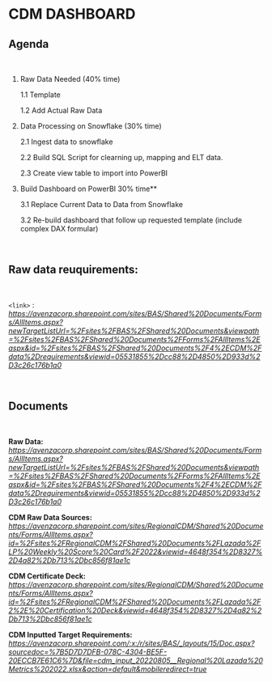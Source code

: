 
# **CDM DASHBOARD**

## **Agenda**
<br />

1. Raw Data Needed (40% time)

    1.1 Template
    
    1.2 Add Actual Raw Data 

2. Data Processing on Snowflake (30% time)

    2.1 Ingest data to snowflake
    
    2.2 Build SQL Script for clearning up, mapping and ELT data.
    
    2.3 Create view table to import into PowerBI

3. Build Dashboard on PowerBI 30% time**

    3.1 Replace Current Data to Data from Snowflake
    
    3.2 Re-build dashboard that follow up requested template (include complex DAX formular)


<br />

## **Raw data reuquirements:**

<br />

 `<link>` : *<https://avenzacorp.sharepoint.com/sites/BAS/Shared%20Documents/Forms/AllItems.aspx?newTargetListUrl=%2Fsites%2FBAS%2FShared%20Documents&viewpath=%2Fsites%2FBAS%2FShared%20Documents%2FForms%2FAllItems%2Easpx&id=%2Fsites%2FBAS%2FShared%20Documents%2F4%2ECDM%2Fdata%2Drequirements&viewid=05531855%2Dcc88%2D4850%2D933d%2D3c26c176b1a0>*

<br />

## **Documents**

<br />

**Raw Data:** *<https://avenzacorp.sharepoint.com/sites/BAS/Shared%20Documents/Forms/AllItems.aspx?newTargetListUrl=%2Fsites%2FBAS%2FShared%20Documents&viewpath=%2Fsites%2FBAS%2FShared%20Documents%2FForms%2FAllItems%2Easpx&id=%2Fsites%2FBAS%2FShared%20Documents%2F4%2ECDM%2Fdata%2Drequirements&viewid=05531855%2Dcc88%2D4850%2D933d%2D3c26c176b1a0>*

**CDM Raw Data Sources:** *<https://avenzacorp.sharepoint.com/sites/RegionalCDM/Shared%20Documents/Forms/AllItems.aspx?id=%2Fsites%2FRegionalCDM%2FShared%20Documents%2FLazada%2FLP%20Weekly%20Score%20Card%2F2022&viewid=4648f354%2D8327%2D4a82%2Db713%2Dbc856f81ae1c>*

**CDM Certificate Deck:** *<https://avenzacorp.sharepoint.com/sites/RegionalCDM/Shared%20Documents/Forms/AllItems.aspx?id=%2Fsites%2FRegionalCDM%2FShared%20Documents%2FLazada%2F2%2E%20Certification%20Deck&viewid=4648f354%2D8327%2D4a82%2Db713%2Dbc856f81ae1c>*

**CDM Inputted Target Requirements:** *<https://avenzacorp.sharepoint.com/:x:/r/sites/BAS/_layouts/15/Doc.aspx?sourcedoc=%7B5D7D7DFB-078C-4304-BE5F-20ECCB7E61C6%7D&file=cdm_input_20220805__Regional%20Lazada%20Metrics%202022.xlsx&action=default&mobileredirect=true>*